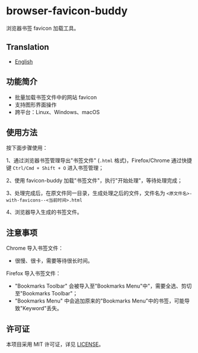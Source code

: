 # browser-favicon-buddy

浏览器书签 favicon 加载工具。

## Translation

- [English](README-EN.md)

## 功能简介

- 批量加载书签文件中的网站 favicon
- 支持图形界面操作
- 跨平台：Linux、Windows、macOS

## 使用方法

按下面步骤使用：

1、通过浏览器书签管理导出"书签文件" (`.html` 格式)，Firefox/Chrome 通过快捷键 `Ctrl/Cmd + Shift + O` 进入书签管理；

2、使用 favicon-buddy 加载"书签文件"，执行"开始处理"，等待处理完成；

3、处理完成后，在原文件同一目录，生成处理之后的文件，文件名为 `<原文件名>-with-favicons--<当前时间>.html`

4、浏览器导入生成的书签文件。

## 注意事项

Chrome 导入书签文件：

- 很慢、很卡，需要等待很长时间。

Firefox 导入书签文件：

- "Bookmarks Toolbar" 会被导入至"Bookmarks Menu"中"，需要全选、剪切至"Bookmarks Toolbar"；
- "Bookmarks Menu" 中会追加原来的"Bookmarks Menu"中的书签，可能导致"Keyword"丢失。

## 许可证

本项目采用 MIT 许可证，详见 [LICENSE](LICENSE)。

